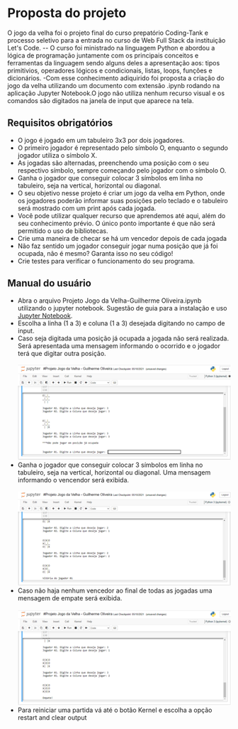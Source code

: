 # Proposta do projeto

O jogo da velha foi o projeto final do curso prepatório Coding-Tank e processo seletivo para a entrada no curso de Web Full Stack da instituição Let's Code.
-- O curso foi ministrado na linguagem Python e abordou a lógica de programação juntamente com os principais conceitos e ferramentas da linguagem sendo alguns deles a apresentação aos: tipos primitivios, operadores lógicos e condicionais, listas, loops, funções e dicionários.
-Com esse conhecimento adiquirido foi proposta a criação do jogo da velha utilizando um documento com extensão .ipynb rodando na aplicação Jupyter Notebook.O jogo não utiliza nenhum recurso visual e os comandos são digitados na janela de input que aparece na tela. 

## Requisitos obrigatórios

- O jogo é jogado em um tabuleiro 3x3 por dois jogadores.
- O primeiro jogador é representado pelo símbolo O, enquanto o segundo jogador utiliza o símbolo X.
- As jogadas são alternadas, preenchendo uma posição com o seu respectivo símbolo, sempre começando pelo jogador com o símbolo O. 
- Ganha o jogador que conseguir colocar 3 símbolos em linha no tabuleiro, seja na vertical, horizontal ou diagonal.
- O seu objetivo nesse projeto é criar um jogo da velha em Python, onde os jogadores poderão informar suas posições pelo teclado e o tabuleiro será mostrado com um print após cada jogada. 
- Você pode utilizar qualquer recurso que aprendemos até aqui, além do seu conhecimento prévio. O único ponto importante é que não será permitido o uso de bibliotecas.
- Crie uma maneira de checar se há um vencedor depois de cada jogada
- Não faz sentido um jogador conseguir jogar numa posição que já foi ocupada, não é mesmo? Garanta isso no seu código!
- Crie testes para verificar o funcionamento do seu programa.

## Manual do usuário

- Abra o arquivo Projeto Jogo da Velha-Guilherme Oliveira.ipynb utilizando o jupyter notebook. Sugestão de guia para a instalação e uso [Jupyter Notebook](https://jupyter.org/).
- Escolha a linha (1 a 3) e coluna (1 a 3) desejada digitando no campo de input.
- Caso seja digitada uma posição já ocupada a jogada não será realizada. Será apresentada uma mensagem informando o ocorrido e o jogador terá que digitar outra posição.<br><br>
![Jogada repetida_Jogo da velha!](https://github.com/Gui-P-Oliveira/Python-Jogo-da-Velha/blob/main/Coding-Tank-Turma-745/Assets/Images/jogada_repetida.png)
- Ganha o jogador que conseguir colocar 3 símbolos em linha no tabuleiro, seja na vertical, horizontal ou diagonal. Uma mensagem informando o vencendor será exibida.
<br><br>
![Ganhador_Jogo da velha!](https://github.com/Gui-P-Oliveira/Python-Jogo-da-Velha/blob/main/Coding-Tank-Turma-745/Assets/Images/vitoria.png)
- Caso não haja nenhum vencedor ao final de todas as jogadas uma mensagem de empate será exibida.
<br><br>
![Empate_Jogo da velha!](https://github.com/Gui-P-Oliveira/Python-Jogo-da-Velha/blob/main/Coding-Tank-Turma-745/Assets/Images/empate.png)
- Para reiniciar uma partida vá até o botão Kernel e escolha a opção restart and clear output
